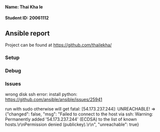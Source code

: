 
#### Name: Thai Kha le
#### Student ID: 20061112

## Ansible report

Project can be found at https://github.com/thailekha/

### Setup

### Debug

### Issues

wrong disk
ssh error: install python: https://github.com/ansible/ansible/issues/25941

run with sudo otherwise will get
fatal: [54.173.237.244]: UNREACHABLE! => {"changed": false, "msg": "Failed to connect to the host via ssh: Warning: Permanently added '54.173.237.244' (ECDSA) to the list of known hosts.\r\nPermission denied (publickey).\r\n", "unreachable": true}
